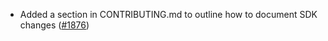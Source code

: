 - Added a section in CONTRIBUTING.md to outline how to document SDK
  changes ([#1876](https://github.com/anoma/namada/pull/1876))

